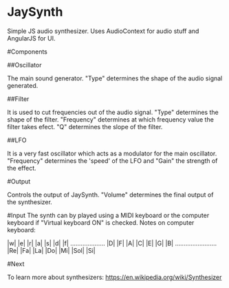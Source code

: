 # JaySynth

Simple JS audio synthesizer.
Uses AudioContext for audio stuff and AngularJS for UI.

#Components

##Oscillator

The main sound generator. "Type" determines the shape of the audio signal generated.

##Filter

It is used to cut frequencies out of the audio signal. "Type" determines the shape of the filter. "Frequency" determines at which frequency value the filter takes efect. "Q" determines the slope of the filter.

##LFO

It is a very fast oscillator which acts as a modulator for the main oscillator. "Frequency" determines the 'speed' of the LFO and "Gain" the strength of the effect.


#Output

Controls the output of JaySynth. "Volume" determines the final output of the synthesizer.

  
#Input
The synth can by played using a MIDI keyboard or the computer keyboard if "Virtual keyboard ON" is checked.
Notes on computer keyboard:

   |w| |e| |r|
 |a| |s| |d| |f|
....................
   |D| |F| |A|
 |C| |E| |G| |B|
........................
   |Re|  |Fa|   |La|
 |Do| |Mi|  |Sol|  |Si|

 
#Next

To learn more about synthesizers: 
https://en.wikipedia.org/wiki/Synthesizer


